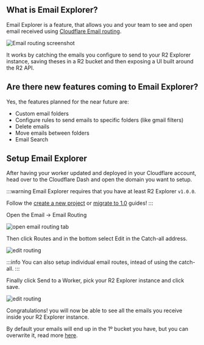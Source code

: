 ## What is Email Explorer?

Email Explorer is a feature, that allows you and your team to see and open email received using
[Cloudflare Email routing](https://www.cloudflare.com/developer-platform/email-routing/).

![Email routing screenshot](/assets/setup-email-routing-4.png)

It works by catching the emails you configure to send to your R2 Explorer instance, saving theses
in a R2 bucket and then exposing a UI built around the R2 API.


## Are there new features coming to Email Explorer?

Yes, the features planned for the near future are:

- Custom email folders
- Configure rules to send emails to specific folders (like gmail filters)
- Delete emails
- Move emails between folders
- Email Search


## Setup Email Explorer

After having your worker updated and deployed in your Cloudflare account, head over to the Cloudflare Dash and open
the domain you want to setup.

:::warning
Email Explorer requires that you have at least R2 Explorer `v1.0.0`.

Follow the [create a new project](/getting-started/creating-a-new-project.html) or
[migrate to 1.0](./migrating-to-1.0.html) guides!
:::

Open the Email -> Email Routing

![open email routing tab](/assets/setup-email-routing-3.png)

Then click Routes and in the bottom select Edit in the Catch-all address.

![edit routing](/assets/setup-email-routing.png)

:::info
You can also setup individual email routes, intead of using the catch-all.
:::

Finally click Send to a Worker, pick your R2 Explorer instance and click save.

![edit routing](/assets/setup-email-routing-2.png)

Congratulations! you will now be able to see all the emails you receive inside your R2 Explorer instance.

By default your emails will end up in the 1º bucket you have, but you can overwrite it, read more
[here](/getting-started/configuration.html#configuring-email-explorer-target-bucket).
